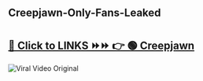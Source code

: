 
 ## Creepjawn-Only-Fans-Leaked

# <h2><a href="https://clipsfans.com/Creepjawn&ref=git">🔗 Click to LINKS ⏩⏩ 👉 🟢 Creepjawn </a></h2>

<a href="https://clipsfans.com/Creepjawn&ref=git" rel="nofollow" data-target="animated-image.originalLink"><img src="https://i.ibb.co.com/xMMVF88/686577567.gif" alt="Viral Video Original" style="max-width: 100%; display: inline-block;" data-target="animated-image.originalImage"></a>
